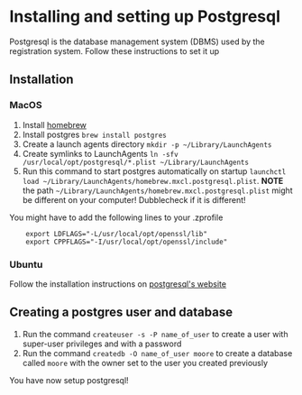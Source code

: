 # Installing and setting up Postgresql

Postgresql is the database management system (DBMS) used by the registration system. Follow these instructions to set it up

## Installation

### MacOS

1. Install [homebrew](http://brew.sh)
2. Install postgres `brew install postgres`
3. Create a launch agents directory `mkdir -p ~/Library/LaunchAgents`
4. Create symlinks to LaunchAgents `ln -sfv /usr/local/opt/postgresql/*.plist ~/Library/LaunchAgents`
5. Run this command to start postgres automatically on startup `launchctl load ~/Library/LaunchAgents/homebrew.mxcl.postgresql.plist`. 
**NOTE** the path `~/Library/LaunchAgents/homebrew.mxcl.postgresql.plist` might be different on your computer! Dubblecheck if it is different!

You might have to add the following lines to your .zprofile
```
    export LDFLAGS="-L/usr/local/opt/openssl/lib"
    export CPPFLAGS="-I/usr/local/opt/openssl/include"
```

### Ubuntu

Follow the installation instructions on [postgresql's website](https://www.postgresql.org/download/linux/ubuntu/)

## Creating a postgres user and database

1. Run the command `createuser -s -P name_of_user` to create a user with super-user privileges and with a password
2. Run the command `createdb -O name_of_user moore` to create a database called `moore` with the owner set to the user you created previously

You have now setup postgresql!
